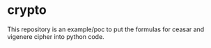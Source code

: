 # crypto

This repository is an example/poc to put the formulas for ceasar and vigenere cipher into python code.
